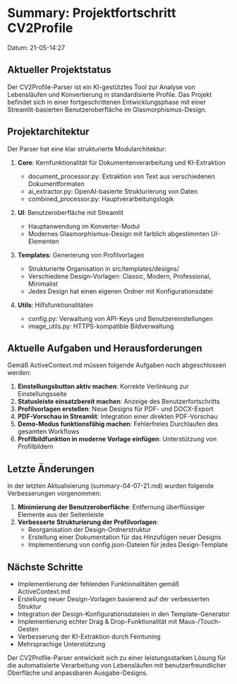 # Summary: Projektfortschritt CV2Profile

Datum: 21-05-14:27

## Aktueller Projektstatus

Der CV2Profile-Parser ist ein KI-gestütztes Tool zur Analyse von Lebensläufen und Konvertierung in standardisierte Profile. Das Projekt befindet sich in einer fortgeschrittenen Entwicklungsphase mit einer Streamlit-basierten Benutzeroberfläche im Glasmorphismus-Design.

## Projektarchitektur

Der Parser hat eine klar strukturierte Modularchitektur:

1. **Core**: Kernfunktionalität für Dokumentenverarbeitung und KI-Extraktion
   - document_processor.py: Extraktion von Text aus verschiedenen Dokumentformaten
   - ai_extractor.py: OpenAI-basierte Strukturierung von Daten
   - combined_processor.py: Hauptverarbeitungslogik

2. **UI**: Benutzeroberfläche mit Streamlit
   - Hauptanwendung im Konverter-Modul
   - Modernes Glasmorphismus-Design mit farblich abgestimmten UI-Elementen

3. **Templates**: Generierung von Profilvorlagen
   - Strukturierte Organisation in src/templates/designs/
   - Verschiedene Design-Vorlagen: Classic, Modern, Professional, Minimalist
   - Jedes Design hat einen eigenen Ordner mit Konfigurationsdatei

4. **Utils**: Hilfsfunktionalitäten
   - config.py: Verwaltung von API-Keys und Benutzereinstellungen
   - image_utils.py: HTTPS-kompatible Bildverwaltung

## Aktuelle Aufgaben und Herausforderungen

Gemäß ActiveContext.md müssen folgende Aufgaben noch abgeschlossen werden:

1. **Einstellungsbutton aktiv machen**: Korrekte Verlinkung zur Einstellungsseite
2. **Statusleiste einsatzbereit machen**: Anzeige des Benutzerfortschritts
3. **Profilvorlagen erstellen**: Neue Designs für PDF- und DOCX-Export
4. **PDF-Vorschau in Streamlit**: Integration einer direkten PDF-Vorschau
5. **Demo-Modus funktionsfähig machen**: Fehlerfreies Durchlaufen des gesamten Workflows
6. **Profilbildfunktion in moderne Vorlage einfügen**: Unterstützung von Profilbildern

## Letzte Änderungen

In der letzten Aktualisierung (summary-04-07-21.md) wurden folgende Verbesserungen vorgenommen:

1. **Minimierung der Benutzeroberfläche**: Entfernung überflüssiger Elemente aus der Seitenleiste
2. **Verbesserte Strukturierung der Profilvorlagen**:
   - Reorganisation der Design-Ordnerstruktur
   - Erstellung einer Dokumentation für das Hinzufügen neuer Designs
   - Implementierung von config.json-Dateien für jedes Design-Template

## Nächste Schritte

- Implementierung der fehlenden Funktionalitäten gemäß ActiveContext.md
- Erstellung neuer Design-Vorlagen basierend auf der verbesserten Struktur
- Integration der Design-Konfigurationsdateien in den Template-Generator
- Implementierung echter Drag & Drop-Funktionalität mit Maus-/Touch-Gesten
- Verbesserung der KI-Extraktion durch Feintuning
- Mehrsprachige Unterstützung

Der CV2Profile-Parser entwickelt sich zu einer leistungsstarken Lösung für die automatisierte Verarbeitung von Lebensläufen mit benutzerfreundlicher Oberfläche und anpassbaren Ausgabe-Designs. 